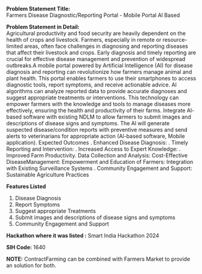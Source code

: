 **Problem Statement Title:**<br>
Farmers Disease Diagnostic/Reporting Portal - Mobile Portal Al Based

**Problem Statement in Detail:**<br>
Agricultural productivity and food security are heavily dependent on the health of crops and livestock. Farmers, especially in remote or resource-limited areas, often face challenges in diagnosing and reporting diseases that affect their livestock and crops. Early diagnosis and timely reporting are crucial for effective disease management and prevention of widespread outbreaks.A mobile portal powered by Artificial lntelligence (Al) for disease diagnosis and reporting can revolutionize how farmers manage animal and plant health. This portal enables farmers to use their smartphones to access diagnostic tools, report symptoms, and receive actionable advice. Al algorithms can analyze reported data to provide accurate diagnoses and suggest appropriate treatments or interventions. This technology can empower farmers with the knowledge and tools to manage diseases more effectively, ensuring the health and productivity of their farms. Integrate Al-based software with existing NDLM to allow farmers to submit images and descriptions of disease signs and symptoms. The Al will generate suspected disease/condition reports with preventive measures and send alerts to veterinarians for appropriate action (Al-based software, Mobile application). Expected Outcomes . Enhanced Disease Diagnosis: . Timely Reporting and lntervention: . lncreased Access to Expert Knowledge: . lmproved Farm Productivity. Data Collection and Analysis: Cost-Effective DiseaseManagement: Empowerment and Education of Farmers: lntegration with Existing Surveillance Systems . Community Engagement and Support: Sustainable Agriculture Practices

**Features Listed**
<ol>
  <li>Disease Diagnosis</li>
  <li>Report Symptoms</li>
  <li>Suggest appropriate Treatments</li>
  <li>Submit images and descriptions of disease signs and symptoms</li>
  <li>Community Engagement and Support</li>
</ol>

**Hackathon where it was listed :** Smart India Hackathon 2024 <br>

**SIH Code:** 1640

**NOTE:** ContractFarming can be combined with Farmers Market to provide an solution for both.